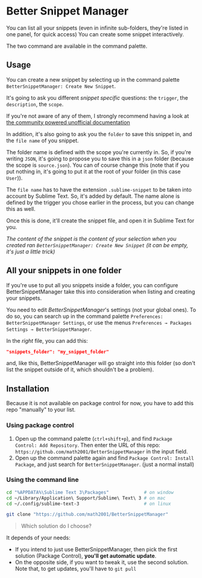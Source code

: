 # Better Snippet Manager

You can list all your snippets (even in infinite sub-folders, they're listed in one panel, for quick access)
You can create some snippet interactively.

The two command are available in the command palette.

## Usage

You can create a new snippet by selecting up in the command palette `BetterSnippetManager: Create New Snippet`.

It's going to ask you different *snippet specific* questions: the `trigger`, the `description`, the `scope`.

If you're not aware of any of them, I strongly recommend having a look at [the community powered unofficial documentation][snippets-doc]

In addition, it's also going to ask you the `folder` to save this snippet in, and the `file name` of you snippet.

The folder name is defined with the scope you're currently in. So, if you're writing `JSON`, it's going to propose you to save this in a `json` folder (because the scope is `source.json`). You can of course change this (note that if you put nothing in, it's going to put it at the root of your folder (in this case `User`)).

The `file name` has to have the extension `.sublime-snippet` to be taken into account by Sublime Text. So, it's added by default. The name alone is defined by the trigger you chose earlier in the process, but you can change this as well.

Once this is done, it'll create the snippet file, and open it in Sublime Text for you.

*The content of the snippet is the content of your selection when you created ran `BetterSnippetManager: Create New Snippet` (it can be empty, it's just a little trick)*

## All your snippets in one folder

If you're use to put all you snippets inside a folder, you can configure BetterSnippetManager take this into consideration when listing and creating your snippets.

You need to edit *BetterSnippetManager*'s settings (not your global ones). To do so, you can search up in the command palette `Preferences: BetterSnippetManager Settings`, or use the menus `Preferences → Packages Settings → BetterSnippetManager`.

In the *right* file, you can add this:

```json
"snippets_folder": "my_snippet_folder"
```

and, like this, BetterSnippetManager will go straight into this folder (so don't list the snippet outside of it, which shouldn't be a problem).

## Installation

Because it is not available on package control for now, you have to add this repo "manually" to your list.

### Using package control

1. Open up the command palette (`ctrl+shift+p`), and find `Package Control: Add Repository`. Then enter the URL of this repo: `https://github.com/math2001/BetterSnippetManager` in the input field.
2. Open up the command palette again and find `Package Control: Install Package`, and just search for `BetterSnippetManager`. (just a normal install)

### Using the command line

```bash
cd "%APPDATA%\Sublime Text 3\Packages"             # on window
cd ~/Library/Application\ Support/Sublime\ Text\ 3 # on mac
cd ~/.config/sublime-text-3                        # on linux

git clone "https://github.com/math2001/BetterSnippetManager"
```

> Which solution do I choose?

It depends of your needs:

- If you intend to just use BetterSnippetManager, then pick the first solution (Package Control), **you'll get automatic update**.
- On the opposite side, if you want to tweak it, use the second solution. Note that, to get updates, you'll have to `git pull`

[snippets-doc]: http://docs.sublimetext.info/en/latest/extensibility/snippets.html
